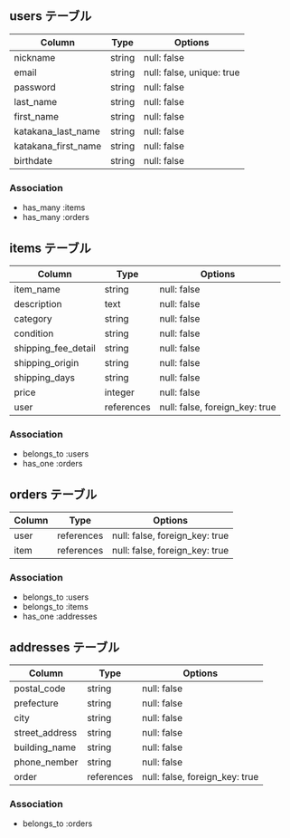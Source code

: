 ## users テーブル

|Column              |Type   |Options                   |
|------              |----   |-------                   |
|nickname            |string |null: false               |
|email               |string |null: false, unique: true |
|password            |string |null: false               |
|last_name           |string |null: false               |
|first_name          |string |null: false               |
|katakana_last_name  |string |null: false               |
|katakana_first_name |string |null: false               |
|birthdate           |string |null: false               |


### Association
- has_many :items
- has_many :orders

## items テーブル

|Column              |Type       |Options                        |
|------              |----       |-------                        |
|item_name           |string     |null: false                    |
|description         |text       |null: false                    |
|category            |string     |null: false                    |
|condition           |string     |null: false                    |
|shipping_fee_detail |string     |null: false                    |
|shipping_origin     |string     |null: false                    |
|shipping_days       |string     |null: false                    |
|price               |integer    |null: false                    |
|user                |references |null: false, foreign_key: true |


### Association
- belongs_to :users
- has_one :orders

## orders テーブル

|Column |Type       |Options                        |
|------ |----       |-------                        |
|user   |references |null: false, foreign_key: true |
|item   |references |null: false, foreign_key: true |


### Association
- belongs_to :users
- belongs_to :items
- has_one :addresses

## addresses テーブル

|Column         |Type       |Options                        |
|------         |----       |-------                        |
|postal_code    |string     |null: false                    |
|prefecture     |string     |null: false                    |
|city           |string     |null: false                    |
|street_address |string     |null: false                    |
|building_name  |string     |null: false                    |
|phone_nember   |string     |null: false                    |
|order          |references |null: false, foreign_key: true |


### Association
- belongs_to :orders